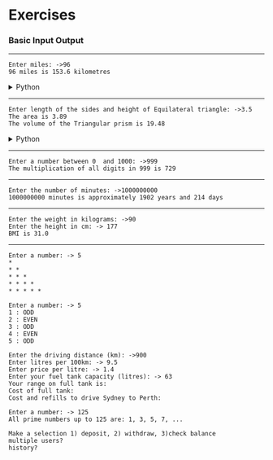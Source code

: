 # Exercises

### Basic Input Output
---
```
Enter miles: ->96
96 miles is 153.6 kilometres
```
<details>
  <summary>Python</summary>

  ```python
  print('Enter miles: ')
  miles = float(input())
  kilometres = miles * 1.609
  print(f'{miles} miles is {round(kilometres, 1)} kilometres')
  ```
</details>

---
```
Enter length of the sides and height of Equilateral triangle: ->3.5
The area is 3.89
The volume of the Triangular prism is 19.48
```
<details>
  <summary>Python</summary>

  ```python
  import math

   print('Enter the length of the sides for the equilateral triangle: ')
   side = float(input())
   area = math.sqrt(3) / 4.0 * side * side
   print(f'The area is {round(area, 2)}')
  ```
</details>

---
```
Enter a number between 0  and 1000: ->999
The multiplication of all digits in 999 is 729
```
---
```
Enter the number of minutes: ->1000000000
1000000000 minutes is approximately 1902 years and 214 days
```
---
```
Enter the weight in kilograms: ->90
Enter the height in cm: -> 177
BMI is 31.0
```
---
```
Enter a number: -> 5
*
* *
* * *
* * * *
* * * * *
```
```
Enter a number: -> 5
1 : ODD
2 : EVEN
3 : ODD
4 : EVEN
5 : ODD
```
```
Enter the driving distance (km): ->900
Enter litres per 100km: -> 9.5
Enter price per litre: -> 1.4
Enter your fuel tank capacity (litres): -> 63
Your range on full tank is:
Cost of full tank:
Cost and refills to drive Sydney to Perth:
```
```
Enter a number: -> 125
All prime numbers up to 125 are: 1, 3, 5, 7, ...
```
```
Make a selection 1) deposit, 2) withdraw, 3)check balance
multiple users?
history?
```

